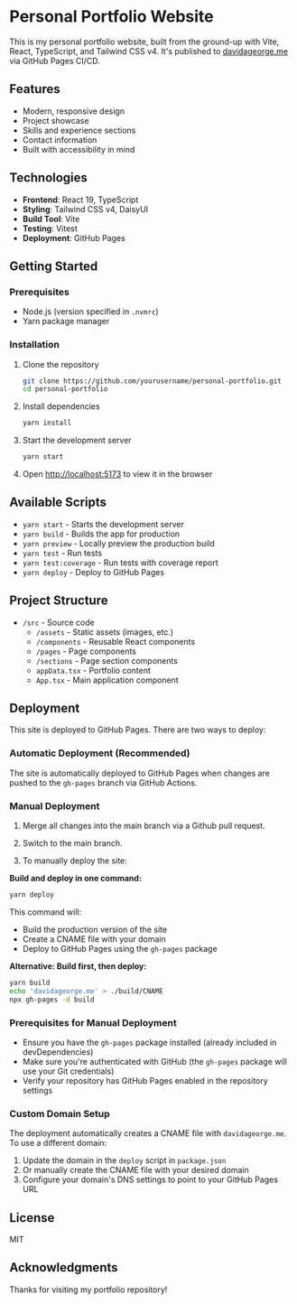 # Personal Portfolio Website

This is my personal portfolio website, built from the ground-up with Vite, React, TypeScript, and Tailwind CSS v4. It's published to [davidageorge.me](https://davidageorge.me) via GitHub Pages CI/CD.

## Features

- Modern, responsive design
- Project showcase
- Skills and experience sections
- Contact information
- Built with accessibility in mind

## Technologies

- **Frontend**: React 19, TypeScript
- **Styling**: Tailwind CSS v4, DaisyUI
- **Build Tool**: Vite
- **Testing**: Vitest
- **Deployment**: GitHub Pages

## Getting Started

### Prerequisites

- Node.js (version specified in `.nvmrc`)
- Yarn package manager

### Installation

1. Clone the repository

    ```bash
    git clone https://github.com/yourusername/personal-portfolio.git
    cd personal-portfolio
    ```

2. Install dependencies

    ```bash
    yarn install
    ```

3. Start the development server

    ```bash
    yarn start
    ```

4. Open [http://localhost:5173](http://localhost:5173) to view it in the browser

## Available Scripts

- `yarn start` - Starts the development server
- `yarn build` - Builds the app for production
- `yarn preview` - Locally preview the production build
- `yarn test` - Run tests
- `yarn test:coverage` - Run tests with coverage report
- `yarn deploy` - Deploy to GitHub Pages

## Project Structure

- `/src` - Source code
    - `/assets` - Static assets (images, etc.)
    - `/components` - Reusable React components
    - `/pages` - Page components
    - `/sections` - Page section components
    - `appData.tsx` - Portfolio content
    - `App.tsx` - Main application component

## Deployment

This site is deployed to GitHub Pages. There are two ways to deploy:

### Automatic Deployment (Recommended)

The site is automatically deployed to GitHub Pages when changes are pushed to the `gh-pages` branch via GitHub Actions.

### Manual Deployment

1. Merge all changes into the main branch via a Github pull request.

2. Switch to the main branch.

3. To manually deploy the site:

**Build and deploy in one command:**

```bash
yarn deploy
```

This command will:

- Build the production version of the site
- Create a CNAME file with your domain
- Deploy to GitHub Pages using the `gh-pages` package

**Alternative: Build first, then deploy:**

```bash
yarn build
echo 'davidageorge.me' > ./build/CNAME
npx gh-pages -d build
```

### Prerequisites for Manual Deployment

- Ensure you have the `gh-pages` package installed (already included in devDependencies)
- Make sure you're authenticated with GitHub (the `gh-pages` package will use your Git credentials)
- Verify your repository has GitHub Pages enabled in the repository settings

### Custom Domain Setup

The deployment automatically creates a CNAME file with `davidageorge.me`. To use a different domain:

1. Update the domain in the `deploy` script in `package.json`
2. Or manually create the CNAME file with your desired domain
3. Configure your domain's DNS settings to point to your GitHub Pages URL

## License

MIT

## Acknowledgments

Thanks for visiting my portfolio repository!
